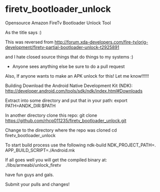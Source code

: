 firetv_bootloader_unlock
========================

Opensource Amazon FireTv Bootloader Unlock Tool

As the title says :)

This was reversed from http://forum.xda-developers.com/fire-tv/orig-development/firetv-partial-bootloader-unlock-t2925891

and I hate closed source things that do things to my systems :)

- Anyone sees anything else be sure to do a pull request

Also, If anyone wants to make an APK unlock for this! Let me know!!!!!!

Building
Download the Android Native Development Kit (NDK): http://developer.android.com/tools/sdk/ndk/index.html#Downloads

Extract into some directory and put that in your path: export PATH=ANDK_DIR:$PATH

In another directory clone this repo: git clone https://github.com/rhcp011235/firetv_bootloader_unlock.git

Change to the directory where the repo was cloned cd firetv_bootloader_unlock

To start build process use the following ndk-build NDK_PROJECT_PATH=. APP_BUILD_SCRIPT=./Android.mk

If all goes well you will get the compiled binary at: ./libs/armeabi/unlock_firetv

have fun guys and gals.

Submit your pulls and changes!
